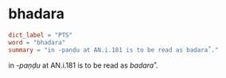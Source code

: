 # bhadara

``` toml
dict_label = "PTS"
word = "bhadara"
summary = "in -paṇḍu at AN.i.181 is to be read as badara˚."
```

in *\-paṇḍu* at AN.i.181 is to be read as *badara˚*.

